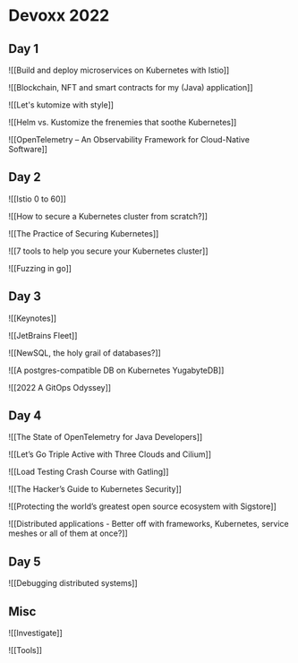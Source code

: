 # Devoxx 2022

## Day 1

![[Build and deploy microservices on Kubernetes with Istio]]

![[Blockchain, NFT and smart contracts for my (Java) application]]

![[Let's kutomize with style]]

![[Helm vs. Kustomize the frenemies that soothe Kubernetes]]

![[OpenTelemetry – An Observability Framework for Cloud-Native Software]]

## Day 2

![[Istio 0 to 60]]

![[How to secure a Kubernetes cluster from scratch?]]

![[The Practice of Securing Kubernetes]]

![[7 tools to help you secure your Kubernetes cluster]]

![[Fuzzing in go]]

## Day 3

![[Keynotes]]

![[JetBrains Fleet]]

![[NewSQL, the holy grail of databases?]]

![[A postgres-compatible DB on Kubernetes YugabyteDB]]

![[2022 A GitOps Odyssey]]

## Day 4

![[The State of OpenTelemetry for Java Developers]]

![[Let’s Go Triple Active with Three Clouds and Cilium]]

![[Load Testing Crash Course with Gatling]]

![[The Hacker’s Guide to Kubernetes Security]]

![[Protecting the world’s greatest open source ecosystem with Sigstore]]

![[Distributed applications - Better off with frameworks, Kubernetes, service meshes or all of them at once?]]

## Day 5

![[Debugging distributed systems]]

## Misc

![[Investigate]]

![[Tools]]